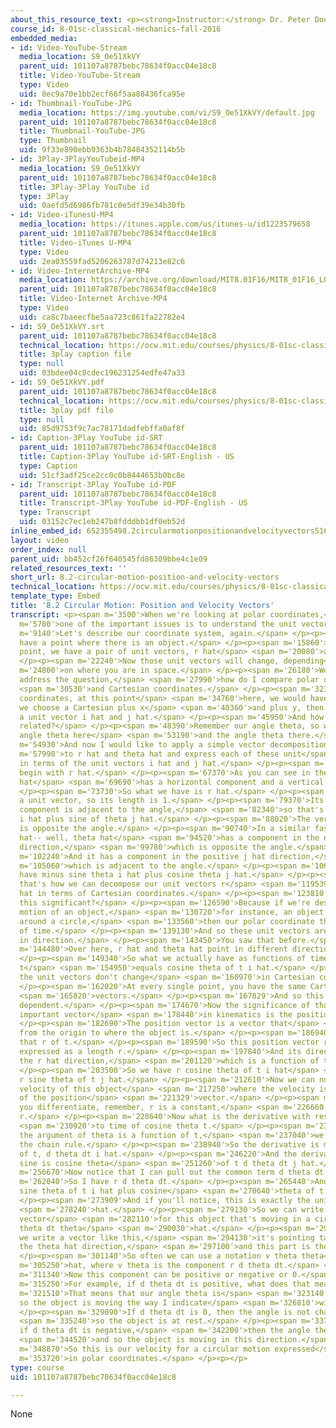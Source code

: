 ```yaml
---
about_this_resource_text: <p><strong>Instructor:</strong> Dr. Peter Dourmashkin</p>
course_id: 8-01sc-classical-mechanics-fall-2016
embedded_media:
- id: Video-YouTube-Stream
  media_location: S9_Oe51XkVY
  parent_uid: 101107a8787bebc78634f0acc04e18c8
  title: Video-YouTube-Stream
  type: Video
  uid: 8ec9a70e1bb2ecf66f5aa88436fca95e
- id: Thumbnail-YouTube-JPG
  media_location: https://img.youtube.com/vi/S9_Oe51XkVY/default.jpg
  parent_uid: 101107a8787bebc78634f0acc04e18c8
  title: Thumbnail-YouTube-JPG
  type: Thumbnail
  uid: 9f33e890ebb9363b4b78484352114b5b
- id: 3Play-3PlayYouTubeid-MP4
  media_location: S9_Oe51XkVY
  parent_uid: 101107a8787bebc78634f0acc04e18c8
  title: 3Play-3Play YouTube id
  type: 3Play
  uid: 0aefd5d6986fb781c0e5df39e34b30fb
- id: Video-iTunesU-MP4
  media_location: https://itunes.apple.com/us/itunes-u/id1223579658
  parent_uid: 101107a8787bebc78634f0acc04e18c8
  title: Video-iTunes U-MP4
  type: Video
  uid: 2ea03559fad5206263787d74213e82c6
- id: Video-InternetArchive-MP4
  media_location: https://archive.org/download/MIT8.01F16/MIT8_01F16_L08v02_360p.mp4
  parent_uid: 101107a8787bebc78634f0acc04e18c8
  title: Video-Internet Archive-MP4
  type: Video
  uid: ca8c7baeecfbe5aa723c861fa22782e4
- id: S9_Oe51XkVY.srt
  parent_uid: 101107a8787bebc78634f0acc04e18c8
  technical_location: https://ocw.mit.edu/courses/physics/8-01sc-classical-mechanics-fall-2016/week-3-circular-motion/8.2-circular-motion-position-and-velocity-vectors/8.2-circular-motion-position-and-velocity-vectors/S9_Oe51XkVY.srt
  title: 3play caption file
  type: null
  uid: 03bdee04c8cdec196231254edfe47a33
- id: S9_Oe51XkVY.pdf
  parent_uid: 101107a8787bebc78634f0acc04e18c8
  technical_location: https://ocw.mit.edu/courses/physics/8-01sc-classical-mechanics-fall-2016/week-3-circular-motion/8.2-circular-motion-position-and-velocity-vectors/8.2-circular-motion-position-and-velocity-vectors/S9_Oe51XkVY.pdf
  title: 3play pdf file
  type: null
  uid: 85d9753f9c7ac78171dadfebffa0af8f
- id: Caption-3Play YouTube id-SRT
  parent_uid: 101107a8787bebc78634f0acc04e18c8
  title: Caption-3Play YouTube id-SRT-English - US
  type: Caption
  uid: 51cf3adf25ce2cc0c0b8444653b0bc8e
- id: Transcript-3Play YouTube id-PDF
  parent_uid: 101107a8787bebc78634f0acc04e18c8
  title: Transcript-3Play YouTube id-PDF-English - US
  type: Transcript
  uid: 03152c7ec1eb247b8fdddbb1df0eb52d
inline_embed_id: 652355498.2circularmotionpositionandvelocityvectors51640457
layout: video
order_index: null
parent_uid: bb452cf26f640545fd86309bbe4c1e09
related_resources_text: ''
short_url: 8.2-circular-motion-position-and-velocity-vectors
technical_location: https://ocw.mit.edu/courses/physics/8-01sc-classical-mechanics-fall-2016/week-3-circular-motion/8.2-circular-motion-position-and-velocity-vectors/8.2-circular-motion-position-and-velocity-vectors
template_type: Embed
title: '8.2 Circular Motion: Position and Velocity Vectors'
transcript: <p><span m='3500'>When we're looking at polar coordinates,</span> <span
  m='5780'>one of the important issues is to understand the unit vectors.</span> </p><p><span
  m='9140'>Let's describe our coordinate system, again.</span> </p><p><span m='12290'>We
  have a point where there is an object.</span> </p><p><span m='15860'>And at this
  point, we have a pair of unit vectors, r hat</span> <span m='20080'>and theta hat.</span>
  </p><p><span m='22240'>Now those unit vectors will change, depending</span> <span
  m='24800'>on where you are in space.</span> </p><p><span m='26180'>We now want to
  address the question,</span> <span m='27990'>how do I compare polar coordinates</span>
  <span m='30530'>and Cartesian coordinates.</span> </p><p><span m='32310'>In Cartesian
  coordinates, at this point</span> <span m='34760'>here, we would have-- let's say
  we choose a Cartesian plus x</span> <span m='40360'>and plus y, then we would have
  a unit vector i hat and j hat.</span> </p><p><span m='45950'>And how are these vectors
  related?</span> </p><p><span m='48390'>Remember our angle theta, so we have the
  angle theta here</span> <span m='53190'>and the angle theta there.</span> </p><p><span
  m='54930'>And now I would like to apply a simple vector decomposition</span> <span
  m='57990'>to r hat and theta hat and express each of these unit</span> <span m='61510'>vectors
  in terms of the unit vectors i hat and j hat.</span> </p><p><span m='65432'>Let's
  begin with r hat.</span> </p><p><span m='67370'>As you can see in the diagram, r
  hat</span> <span m='69690'>has a horizontal component and a vertical component.</span>
  </p><p><span m='73730'>So what we have is r hat.</span> </p><p><span m='77330'>It's
  a unit vector, so its length is 1.</span> </p><p><span m='79370'>Its horizontal
  component is adjacent to the angle,</span> <span m='82340'>so that's cosine of theta
  i hat plus sine of theta j hat.</span> </p><p><span m='88020'>The vertical component
  is opposite the angle.</span> </p><p><span m='90740'>In a similar fashion, theta
  hat-- well, theta hat</span> <span m='94520'>has a component in the negative i hat
  direction,</span> <span m='99780'>which is opposite the angle.</span> </p><p><span
  m='102240'>And it has a component in the positive j hat direction,</span> <span
  m='105060'>which is adjacent to the angle.</span> </p><p><span m='106690'>So we
  have minus sine theta i hat plus cosine theta j hat.</span> </p><p><span m='116400'>And
  that's how we can decompose our unit vectors r</span> <span m='119539'>hat and theta
  hat in terms of Cartesian coordinates.</span> </p><p><span m='123810'>Now why is
  this significant?</span> </p><p><span m='126590'>Because if we're describing the
  motion of an object,</span> <span m='130720'>for instance, an object that's going
  around a circle,</span> <span m='133560'>then our polar coordinate theta is a function
  of time.</span> </p><p><span m='139130'>And so these unit vectors are actually changing
  in direction.</span> </p><p><span m='143450'>You saw that before.</span> </p><p><span
  m='144480'>Over here, r hat and theta hat point in different directions.</span>
  </p><p><span m='149340'>So what we actually have as functions of time is r hat of
  t</span> <span m='154950'>equals cosine theta of t i hat.</span> </p><p><span m='158760'>Now
  the unit vectors don't change</span> <span m='160970'>in Cartesian coordinates.</span>
  </p><p><span m='162020'>At every single point, you have the same Cartesian unit</span>
  <span m='165820'>vectors.</span> </p><p><span m='167829'>And so this vector is time
  dependent.</span> </p><p><span m='174670'>Now the significance of that is our first
  important vector</span> <span m='178440'>in kinematics is the position vector.</span>
  </p><p><span m='182690'>The position vector is a vector that</span> <span m='184260'>goes
  from the origin to where the object is.</span> </p><p><span m='186940'>We'll call
  that r of t.</span> </p><p><span m='189590'>So this position vector r of t can be
  expressed as a length r.</span> </p><p><span m='197840'>And its direction is in
  the r hat direction,</span> <span m='201120'>which is a function of time.</span>
  </p><p><span m='203500'>So we have r cosine theta of t i hat</span> <span m='207980'>plus
  r sine theta of t j hat.</span> </p><p><span m='212610'>Now we can now define the
  velocity of this object</span> <span m='217250'>where the velocity is the derivative
  of the position</span> <span m='221329'>vector.</span> </p><p><span m='222740'>When
  you differentiate, remember, r is a constant,</span> <span m='226660'>so we get
  r.</span> </p><p><span m='228640'>Now what is the derivative with respect</span>
  <span m='230920'>to time of cosine theta t.</span> </p><p><span m='233720'>Because
  the argument of theta is a function of t,</span> <span m='237040'>we need to use
  the chain rule.</span> </p><p><span m='238940'>So the derivative is minus sine theta
  of t, d theta dt i hat.</span> </p><p><span m='246220'>And the derivative of the
  sine is cosine theta</span> <span m='251260'>of t d theta dt j hat.</span> </p><p><span
  m='256670'>Now notice that I can pull out the common term d theta dt.</span> </p><p><span
  m='262040'>So I have r d theta dt.</span> </p><p><span m='265440'>And I have minus
  sine theta of t i hat plus cosine</span> <span m='270640'>theta of t j hat.</span>
  </p><p><span m='273909'>And if you'll notice, this is exactly the unit vector theta</span>
  <span m='278240'>hat.</span> </p><p><span m='279130'>So we can write our velocity
  vector</span> <span m='282110'>for this object that's moving in a circle as r d
  theta dt theta</span> <span m='290030'>hat.</span> </p><p><span m='292320'>When
  we write a vector like this,</span> <span m='294130'>it's pointing tangentially,
  the theta hat direction,</span> <span m='297100'>and this part is the component.</span>
  </p><p><span m='301140'>So often we can use a notation v theta theta</span> <span
  m='305250'>hat, where v theta is the component r d theta dt.</span> </p><p><span
  m='311340'>Now this component can be positive or negative or 0.</span> </p><p><span
  m='315250'>For example, if d theta dt is positive, what does that mean?</span> </p><p><span
  m='321510'>That means that our angle theta is</span> <span m='323140'>increasing
  so the object is moving the way I indicate</span> <span m='326810'>with my finger.</span>
  </p><p><span m='329090'>If d theta dt is 0, then the angle is not changing,</span>
  <span m='335240'>so the object is at rest.</span> </p><p><span m='337460'>And finally,
  if d theta dt is negative,</span> <span m='342200'>then the angle theta is decreasing,</span>
  <span m='344520'>and so the object is moving in this direction.</span> </p><p><span
  m='348870'>So this is our velocity for a circular motion expressed</span> <span
  m='353720'>in polar coordinates.</span> </p><p></p>
type: course
uid: 101107a8787bebc78634f0acc04e18c8

---
```

None